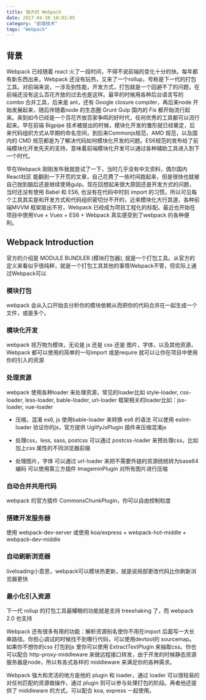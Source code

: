 ```yaml
---
title: 强大的 Webpack
date: 2017-04-30 10:03:05
category: "前端技术"
tags: "Webpack"
---
```


## 背景
Webpack 已经随着 react 火了一段时间，不得不说前端的变化十分的快。每年都有新东西出来，Webpack 还没有玩热，又来了一个rollup，号称是下一代的打包工具。对前端来说，一涉及到性能，开发方式，打包就是一个回避不了的问题，在前端还没有这么百花齐放的过去也是这样。最早的时候用各种后台语言写的 combo 合并工具，后来是 ant，还有 Google closure compiler，再后来node 开始发展起来，随后伴随着node 的生态圈 Grunt Gulp 国内的 Fis 都开始流行起来。来到如今已经是一个百花齐放百家争鸣的好时代，任何优秀的工具都可以流行起来。早在前端 Bigpipe 技术被提出的时候，模块化开发的雏形就已经奠定，后来代码组织方式从早期的命名空间，到后来Commonjs规范，AMD 规范，以及国内的 CMD 规范都是为了解决代码如何模块化开发的问题。ES6规范的发布给了前端模块化开发先天的支持，意味着前端模块化开发可以通过各种辅助工具进入到下一个时代。

早在Webpack 刚刚发布我就尝试了一下，当时几乎没有中文资料，偶尔国内 React社区 能翻到一下开荒的文章，自己花费了一些时间跑起来，但是很快也就被自己抛到脑后还是继续使用gulp。现在回想起来很大原因还是开发方式的问题，当时还没有使用 Babel 和 ES6, 也没有在代码中时刻 import 的习惯。所以可见每个工具其实是和开发方式和代码组织密切分不开的，近来模块化大行其道，各种前端MVVM 框架层出不穷，Webpack 已经成为项目工程化的标配。最近也开始在项目中使用Vue + Vuex + ES6 + Webpack 真实感受到了webpack 的各种便利。

## Webpack Introduction

官方的介绍是 MODULE BUNDLER (模块打包器), 就是一个打包工具。从官方的定义来看似乎很纯粹，就是一个打包工具其他的事情Webpack不管，但实际上通过Webpack可以

### 模块打包

webpack 会从入口开始去分析你的模块依赖从而把你的代码合并在一起生成一个文件，或是多个。

### 模块化开发
webpack 视万物为模块，无论是 js 还是 css 还是 图片，字体，以及其他资源，Webpack 都可以使用的简单的一句import 或是require 就可以让你在项目中使用你的引入的资源

### 处理资源
webpack 使用各种loader 来处理资源，常见的loader比如 style-loader, css-loader, less-loader, bable-loader, url-loader 框架相关的loader比如：jsx-loader, vue-loader

* 压缩，混淆 es6, js
使用bable-loader 来转换 es6 的语法
可以使用 eslint-loader 验证你的js，官方提供 UglifyJsPlugin 插件来压缩混淆js

* 处理css，less, sass, postcss
可以通过 postcss-loader 来预处理css，比如加上css 属性的不同浏览器前缀

* 处理图片，字体
可以通过 url-loader 来把不需要外链的资源统统转为base64编码
可以使用第三方插件 ImageminPlugin 对所有图片进行压缩

### 自动合并共用代码
webpack 的官方插件 CommonsChunkPlugin，你可以自由控制粒度

### 搭建开发服务器
使用 webpack-dev-server
或使用 koa/express + webpack-hot-middle + webpack-dev-middle

### 自动刷新浏览器
liveloading小意思，webpack可以模块热更新，就是说局部更改代码比你刷新浏览器更快

### 最小化引入资源
下一代 rollup 的打包工具最耀眼的功能就是支持 treeshaking 了，而 webpack 2.0 也支持

Webpack 还有很多有用的功能：解析资源别名使你不用在import 后面写一大长串路径。你担心调试的时候找不到哪行代码，可以使用devtool的 sourcemap。如果你不想你的css 打包到js 里你可以使用 ExtractTextPlugin 来抽取css。你也可以配合 http-proxy-middleware 来做远程接口转发，由于开发的时候静态资源服务器是node，所以有各式各样的 middleware 来满足你的各种需求。

Webpack 强大和灵活的地方是他的 plugin 和 loader，通过 loader 可以很轻易的对任何匹配的资源做操作，通过 plugin 则可以参与处理打包的阶段。再者他还提供了 middleware 的方式，可以配合 koa, express 一起使用。